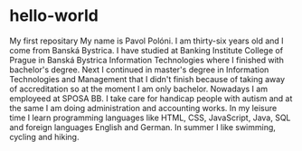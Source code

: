 # hello-world
My first repositary
My name is Pavol Polóni. I am thirty-six years old and I come from Banská Bystrica. I have studied at Banking Institute College of Prague in Banská Bystrica Information Technologies where I finished with bachelor's degree. Next I continued in master's degree in Information Technologies and Management that I didn't finish because of taking away of accreditation so at the moment I am only bachelor. Nowadays I am employeed at SPOSA BB. I take care for handicap people with autism and at the same I am doing administration and accounting works. In my leisure time I learn programming languages like HTML, CSS, JavaScript, Java, SQL and foreign languages English and German. In summer I like swimming, cycling and hiking.  
